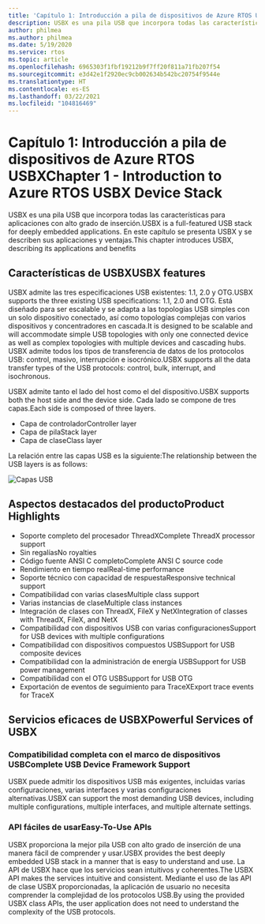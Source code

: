 ```yaml
---
title: 'Capítulo 1: Introducción a pila de dispositivos de Azure RTOS USBX'
description: USBX es una pila USB que incorpora todas las características para aplicaciones con alto grado de inserción. En este capítulo se presenta USBX y se describen sus aplicaciones y ventajas.
author: philmea
ms.author: philmea
ms.date: 5/19/2020
ms.service: rtos
ms.topic: article
ms.openlocfilehash: 6965303f1fbf19212b9f7ff20f811a71fb207f54
ms.sourcegitcommit: e3d42e1f2920ec9cb002634b542bc20754f9544e
ms.translationtype: HT
ms.contentlocale: es-ES
ms.lasthandoff: 03/22/2021
ms.locfileid: "104816469"
---
```

# <a name="chapter-1---introduction-to-azure-rtos-usbx-device-stack"></a><span data-ttu-id="20a71-104">Capítulo 1: Introducción a pila de dispositivos de Azure RTOS USBX</span><span class="sxs-lookup"><span data-stu-id="20a71-104">Chapter 1 - Introduction to Azure RTOS USBX Device Stack</span></span>

<span data-ttu-id="20a71-105">USBX es una pila USB que incorpora todas las características para aplicaciones con alto grado de inserción.</span><span class="sxs-lookup"><span data-stu-id="20a71-105">USBX is a full-featured USB stack for deeply embedded applications.</span></span> <span data-ttu-id="20a71-106">En este capítulo se presenta USBX y se describen sus aplicaciones y ventajas.</span><span class="sxs-lookup"><span data-stu-id="20a71-106">This chapter introduces USBX, describing its applications and benefits</span></span> 

## <a name="usbx-features"></a><span data-ttu-id="20a71-107">Características de USBX</span><span class="sxs-lookup"><span data-stu-id="20a71-107">USBX features</span></span>

<span data-ttu-id="20a71-108">USBX admite las tres especificaciones USB existentes: 1.1, 2.0 y OTG.</span><span class="sxs-lookup"><span data-stu-id="20a71-108">USBX supports the three existing USB specifications: 1.1, 2.0 and OTG.</span></span> <span data-ttu-id="20a71-109">Está diseñado para ser escalable y se adapta a las topologías USB simples con un solo dispositivo conectado, así como topologías complejas con varios dispositivos y concentradores en cascada.</span><span class="sxs-lookup"><span data-stu-id="20a71-109">It is designed to be scalable and will accommodate simple USB topologies with only one connected device as well as complex topologies with multiple devices and cascading hubs.</span></span> <span data-ttu-id="20a71-110">USBX admite todos los tipos de transferencia de datos de los protocolos USB: control, masivo, interrupción e isocrónico.</span><span class="sxs-lookup"><span data-stu-id="20a71-110">USBX supports all the data transfer types of the USB protocols: control, bulk, interrupt, and isochronous.</span></span>

<span data-ttu-id="20a71-111">USBX admite tanto el lado del host como el del dispositivo.</span><span class="sxs-lookup"><span data-stu-id="20a71-111">USBX supports both the host side and the device side.</span></span> <span data-ttu-id="20a71-112">Cada lado se compone de tres capas.</span><span class="sxs-lookup"><span data-stu-id="20a71-112">Each side is composed of three layers.</span></span>

- <span data-ttu-id="20a71-113">Capa de controlador</span><span class="sxs-lookup"><span data-stu-id="20a71-113">Controller layer</span></span>
- <span data-ttu-id="20a71-114">Capa de pila</span><span class="sxs-lookup"><span data-stu-id="20a71-114">Stack layer</span></span>
- <span data-ttu-id="20a71-115">Capa de clase</span><span class="sxs-lookup"><span data-stu-id="20a71-115">Class layer</span></span>

<span data-ttu-id="20a71-116">La relación entre las capas USB es la siguiente:</span><span class="sxs-lookup"><span data-stu-id="20a71-116">The relationship between the USB layers is as follows:</span></span>

![Capas USB](media/usbx-device-stack/usb-layers.png)

## <a name="product-highlights"></a><span data-ttu-id="20a71-118">Aspectos destacados del producto</span><span class="sxs-lookup"><span data-stu-id="20a71-118">Product Highlights</span></span>

- <span data-ttu-id="20a71-119">Soporte completo del procesador ThreadX</span><span class="sxs-lookup"><span data-stu-id="20a71-119">Complete ThreadX processor support</span></span>
- <span data-ttu-id="20a71-120">Sin regalías</span><span class="sxs-lookup"><span data-stu-id="20a71-120">No royalties</span></span>
- <span data-ttu-id="20a71-121">Código fuente ANSI C completo</span><span class="sxs-lookup"><span data-stu-id="20a71-121">Complete ANSI C source code</span></span>
- <span data-ttu-id="20a71-122">Rendimiento en tiempo real</span><span class="sxs-lookup"><span data-stu-id="20a71-122">Real-time performance</span></span>
- <span data-ttu-id="20a71-123">Soporte técnico con capacidad de respuesta</span><span class="sxs-lookup"><span data-stu-id="20a71-123">Responsive technical support</span></span>
- <span data-ttu-id="20a71-124">Compatibilidad con varias clases</span><span class="sxs-lookup"><span data-stu-id="20a71-124">Multiple class support</span></span>
- <span data-ttu-id="20a71-125">Varias instancias de clase</span><span class="sxs-lookup"><span data-stu-id="20a71-125">Multiple class instances</span></span>
- <span data-ttu-id="20a71-126">Integración de clases con ThreadX, FileX y NetX</span><span class="sxs-lookup"><span data-stu-id="20a71-126">Integration of classes with ThreadX, FileX, and NetX</span></span>
- <span data-ttu-id="20a71-127">Compatibilidad con dispositivos USB con varias configuraciones</span><span class="sxs-lookup"><span data-stu-id="20a71-127">Support for USB devices with multiple configurations</span></span>
- <span data-ttu-id="20a71-128">Compatibilidad con dispositivos compuestos USB</span><span class="sxs-lookup"><span data-stu-id="20a71-128">Support for USB composite devices</span></span>
- <span data-ttu-id="20a71-129">Compatibilidad con la administración de energía USB</span><span class="sxs-lookup"><span data-stu-id="20a71-129">Support for USB power management</span></span>
- <span data-ttu-id="20a71-130">Compatibilidad con el OTG USB</span><span class="sxs-lookup"><span data-stu-id="20a71-130">Support for USB OTG</span></span>
- <span data-ttu-id="20a71-131">Exportación de eventos de seguimiento para TraceX</span><span class="sxs-lookup"><span data-stu-id="20a71-131">Export trace events for TraceX</span></span>

## <a name="powerful-services-of-usbx"></a><span data-ttu-id="20a71-132">Servicios eficaces de USBX</span><span class="sxs-lookup"><span data-stu-id="20a71-132">Powerful Services of USBX</span></span>

### <a name="complete-usb-device-framework-support"></a><span data-ttu-id="20a71-133">Compatibilidad completa con el marco de dispositivos USB</span><span class="sxs-lookup"><span data-stu-id="20a71-133">Complete USB Device Framework Support</span></span>

<span data-ttu-id="20a71-134">USBX puede admitir los dispositivos USB más exigentes, incluidas varias configuraciones, varias interfaces y varias configuraciones alternativas.</span><span class="sxs-lookup"><span data-stu-id="20a71-134">USBX can support the most demanding USB devices, including multiple configurations, multiple interfaces, and multiple alternate settings.</span></span>

### <a name="easy-to-use-apis"></a><span data-ttu-id="20a71-135">API fáciles de usar</span><span class="sxs-lookup"><span data-stu-id="20a71-135">Easy-To-Use APIs</span></span>

<span data-ttu-id="20a71-136">USBX proporciona la mejor pila USB con alto grado de inserción de una manera fácil de comprender y usar.</span><span class="sxs-lookup"><span data-stu-id="20a71-136">USBX provides the best deeply embedded USB stack in a manner that is easy to understand and use.</span></span> <span data-ttu-id="20a71-137">La API de USBX hace que los servicios sean intuitivos y coherentes.</span><span class="sxs-lookup"><span data-stu-id="20a71-137">The USBX API makes the services intuitive and consistent.</span></span> <span data-ttu-id="20a71-138">Mediante el uso de las API de clase USBX proporcionadas, la aplicación de usuario no necesita comprender la complejidad de los protocolos USB.</span><span class="sxs-lookup"><span data-stu-id="20a71-138">By using the provided USBX class APIs, the user application does not need to understand the complexity of the USB protocols.</span></span>
